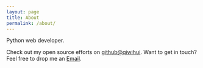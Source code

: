 ```yaml
---
layout: page
title: About
permalink: /about/
---
```


Python web developer.

Check out my open source efforts on [github@qiwihui](https://github.com/qiwihui).
Want to get in touch? Feel free to drop me an [Email](mailto:qiwihui@qiwihui.com).
